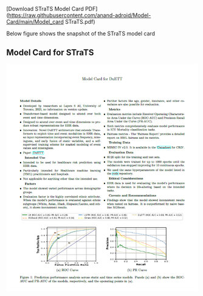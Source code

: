 
 [Download STraTS Model Card PDF](https://raw.githubusercontent.com/anand-adroid/Model-Card/main/Model_card STraTS.pdf)

 Below figure shows the snapshot of the STraTS model card

 ## Model Card for STraTS

![Model Card](https://raw.githubusercontent.com/anand-adroid/Model-Card/main/model%20card%20.png)


 



